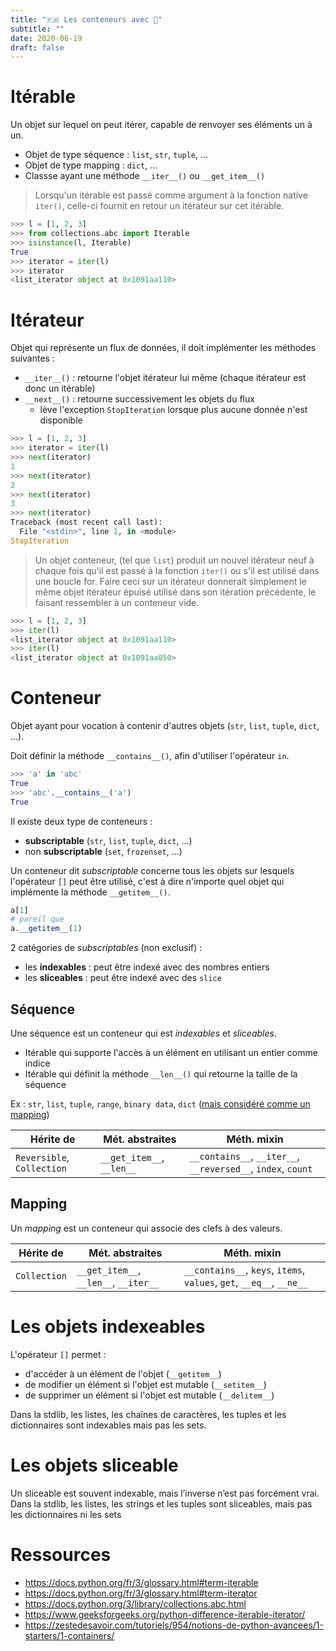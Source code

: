 ```yaml
---
title: "🇫🇷 Les conteneurs avec 🐍"
subtitle: ""
date: 2020-06-19
draft: false
---
```


# Itérable

Un objet sur lequel on peut itérer, capable de renvoyer ses éléments un à un.

* Objet de type séquence : `list`, `str`, `tuple`, ...
* Objet de type mapping : `dict`, ...
* Classse ayant une méthode `__iter__()` ou `__get_item__()`

> Lorsqu'un itérable est passé comme argument à la fonction native `iter()`, celle-ci fournit en retour un itérateur sur cet itérable.

```python
>>> l = [1, 2, 3]
>>> from collections.abc import Iterable
>>> isinstance(l, Iterable)
True
>>> iterator = iter(l)
>>> iterator
<list_iterator object at 0x1091aa110>
```

# Itérateur


Objet qui représente un flux de données, il doit implémenter les méthodes suivantes :

* `__iter__()` : retourne l'objet itérateur lui même (chaque itérateur est donc un itérable)
* `__next__()` : retourne successivement les objets du flux
    * lève l'exception `StopIteration` lorsque plus aucune donnée n'est disponible

```python
>>> l = [1, 2, 3]
>>> iterator = iter(l)
>>> next(iterator)
1
>>> next(iterator)
2
>>> next(iterator)
3
>>> next(iterator)
Traceback (most recent call last):
  File "<stdin>", line 1, in <module>
StopIteration
```

> Un objet conteneur, (tel que `list`) produit un nouvel itérateur neuf à chaque fois qu'il est passé à la fonction `iter()` ou s'il est utilisé dans une boucle for. Faire ceci sur un itérateur donnerait simplement le même objet itérateur épuisé utilisé dans son itération précédente, le faisant ressembler à un conteneur vide.

```python
>>> l = [1, 2, 3]
>>> iter(l)
<list_iterator object at 0x1091aa110>
>>> iter(l)
<list_iterator object at 0x1091aa050>
```

# Conteneur

Objet ayant pour vocation à contenir d'autres objets (`str`, `list`, `tuple`, `dict`, ...).

Doit définir la méthode `__contains__()`, afin d'utiliser l'opérateur `in`.

```python
>>> 'a' in 'abc'
True
>>> 'abc'.__contains__('a')
True
```

Il existe deux type de conteneurs :
* **subscriptable** (`str`, `list`, `tuple`, `dict`, ...)
* non **subscriptable** (`set`, `frozenset`, ...)

Un conteneur dit *subscriptable* concerne tous les objets sur lesquels l'opérateur `[]` peut être utilisé, c'est à dire n'importe quel objet qui implémente la méthode `__getitem__()`.

```python
a[1]
# pareil que
a.__getitem__(1)
```

2 catégories de *subscriptables* (non exclusif) :
* les **indexables** : peut être indexé avec des nombres entiers
* les **sliceables** : peut être indexé avec des `slice`

## Séquence

Une séquence est un conteneur qui est *indexables* et *sliceables*.

* Itérable qui supporte l'accès à un élément en utilisant un entier comme indice
* Itérable qui définit la méthode `__len__()` qui retourne la taille de la séquence

Ex : `str`, `list`, `tuple`, `range`, `binary data`, `dict` ([mais considéré comme un mapping](https://docs.python.org/3/glossary.html#term-sequence))

| Hérite de | Mét. abstraites | Méth. mixin |
| --------- | ------------------- | -------------- |
| `Reversible`, `Collection` | `__get_item__`, `__len__` | `__contains__`, `__iter__`, `__reversed__`, `index`, `count`|

## Mapping

Un *mapping* est un conteneur qui associe des clefs à des valeurs.

| Hérite de | Mét. abstraites | Méth. mixin |
| --------- | ------------------- | -------------- |
| `Collection` | `__get_item__`, `__len__`, `__iter__` | `__contains__`, `keys`, `items`, `values`, `get`, `__eq__`, `__ne__` |


# Les objets indexeables

L'opérateur `[]` permet :

* d'accéder à un élément de l'objet (`__getitem__`)
* de modifier un élément si l'objet est mutable (`__setitem__`)
* de supprimer un élément si l'objet est mutable (`__delitem__`)

Dans la stdlib, les listes, les chaînes de caractères, les tuples et les dictionnaires sont indexables mais pas les sets.

# Les objets sliceable

Un sliceable est souvent indexable, mais l’inverse n’est pas forcément vrai. Dans la stdlib, les listes, les strings et les tuples sont sliceables, mais pas les dictionnaires ni les sets

# Ressources

* https://docs.python.org/fr/3/glossary.html#term-iterable
* https://docs.python.org/fr/3/glossary.html#term-iterator
* https://docs.python.org/3/library/collections.abc.html
* https://www.geeksforgeeks.org/python-difference-iterable-iterator/
* https://zestedesavoir.com/tutoriels/954/notions-de-python-avancees/1-starters/1-containers/